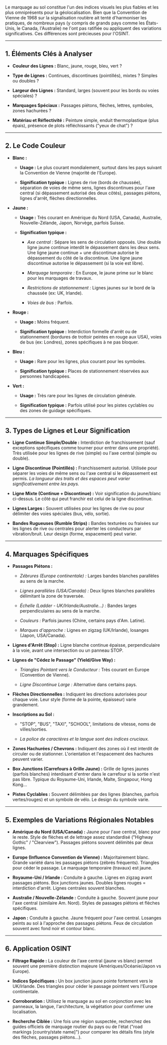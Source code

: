 Le marquage au sol constitue l'un des indices visuels les plus fiables et les plus omniprésents pour la géolocalisation. Bien que la Convention de Vienne de 1968 sur la signalisation routière ait tenté d'harmoniser les pratiques, de nombreux pays (y compris de grands pays comme les États-Unis, le Canada, l'Australie) ne l'ont pas ratifiée ou appliquent des variations significatives. Ces différences sont précieuses pour l'OSINT.

  
---
## 1. Éléments Clés à Analyser

  

* **Couleur des Lignes :** Blanc, jaune, rouge, bleu, vert ?

* **Type de Lignes :** Continues, discontinues (pointillés), mixtes ? Simples ou doubles ?

* **Largeur des Lignes :** Standard, larges (souvent pour les bords ou voies spéciales) ?

* **Marquages Spéciaux :** Passages piétons, flèches, lettres, symboles, zones hachurées ?

* **Matériau et Réflectivité :** Peinture simple, enduit thermoplastique (plus épais), présence de plots réfléchissants ("yeux de chat") ?

  
---
## 2. Le Code Couleur

  

* **Blanc :**

	* **Usage :** Le plus courant mondialement, surtout dans les pays suivant la Convention de Vienne (majorité de l'Europe).

	* **Signification typique :** Lignes de rive (bords de chaussée), séparation de voies de même sens, lignes discontinues pour l'axe central (si dépassement autorisé des deux côtés), passages piétons, lignes d'arrêt, flèches directionnelles.

* **Jaune :**

	* **Usage :** Très courant en Amérique du Nord (USA, Canada), Australie, Nouvelle-Zélande, Japon, Norvège, parfois Suisse.

	* **Signification typique :**

		* *Axe central :* Sépare les sens de circulation opposés. Une double ligne jaune continue interdit le dépassement dans les deux sens. Une ligne jaune continue + une discontinue autorise le dépassement du côté de la discontinue. Une ligne jaune discontinue autorise le dépassement (si la voie est libre).

		* *Marquage temporaire :* En Europe, le jaune prime sur le blanc pour les marquages de travaux.

		* *Restrictions de stationnement :* Lignes jaunes sur le bord de la chaussée (ex: UK, Irlande).

		* *Voies de bus :* Parfois.

* **Rouge :**

	* **Usage :** Moins fréquent.

	* **Signification typique :** Interdiction formelle d'arrêt ou de stationnement (bordures de trottoir peintes en rouge aux USA), voies de bus (ex: Londres), zones spécifiques à ne pas bloquer.

* **Bleu :**

	* **Usage :** Rare pour les lignes, plus courant pour les symboles.

	* **Signification typique :** Places de stationnement réservées aux personnes handicapées.

* **Vert :**

	* **Usage :** Très rare pour les lignes de circulation générale.

	* **Signification typique :** Parfois utilisé pour les pistes cyclables ou des zones de guidage spécifiques.

  
---
## 3. Types de Lignes et Leur Signification

  

* **Ligne Continue Simple/Double :** Interdiction de franchissement (sauf exceptions spécifiques comme tourner pour entrer dans une propriété). Très utilisée pour les lignes de rive (simple) ou l'axe central (simple ou double).

* **Ligne Discontinue (Pointillés) :** Franchissement autorisé. Utilisée pour séparer les voies de même sens ou l'axe central si le dépassement est permis. *La longueur des traits et des espaces peut varier significativement entre les pays.*

* **Ligne Mixte (Continue + Discontinue) :** Voir signification du jaune/blanc ci-dessus. Le côté qui peut franchir est celui de la ligne discontinue.

* **Lignes Larges :** Souvent utilisées pour les lignes de rive ou pour délimiter des voies spéciales (bus, vélo, sortie).

* **Bandes Rugueuses (Rumble Strips) :** Bandes texturées ou fraisées sur les lignes de rive ou centrales pour alerter les conducteurs par vibration/bruit. Leur design (forme, espacement) peut varier.

  
---
## 4. Marquages Spécifiques

  

* **Passages Piétons :**

	* *Zébrures (Europe continentale) :* Larges bandes blanches parallèles au sens de la marche.

	* *Lignes parallèles (USA/Canada) :* Deux lignes blanches parallèles délimitant la zone de traversée.

	* *Échelle (Ladder - UK/Irlande/Australie...) :* Bandes larges perpendiculaires au sens de la marche.

	* *Couleurs :* Parfois jaunes (Chine, certains pays d'Am. Latine).

	* *Marques d'approche :* Lignes en zigzag (UK/Irlande), losanges (Japon, USA/Canada).

* **Lignes d'Arrêt (Stop) :** Ligne blanche continue épaisse, perpendiculaire à la voie, avant une intersection ou un panneau STOP.

* **Lignes de "Cédez le Passage" (Yield/Give Way) :**

	* *Triangles Pointant vers le Conducteur :* Très courant en Europe (Convention de Vienne).

	* *Ligne Discontinue Large :* Alternative dans certains pays.

* **Flèches Directionnelles :** Indiquent les directions autorisées pour chaque voie. Leur style (forme de la pointe, épaisseur) varie grandement.

* **Inscriptions au Sol :**

	* "STOP", "BUS", "TAXI", "SCHOOL", limitations de vitesse, noms de villes/sorties.

	* *La police de caractères et la langue sont des indices cruciaux.*

* **Zones Hachurées / Chevrons :** Indiquent des zones où il est interdit de circuler ou de stationner. L'orientation et l'espacement des hachures peuvent varier.

* **Box Junctions (Carrefours à Grille Jaune) :** Grille de lignes jaunes (parfois blanches) interdisant d'entrer dans le carrefour si la sortie n'est pas libre. Typique du Royaume-Uni, Irlande, Malte, Singapour, Hong Kong...

* **Pistes Cyclables :** Souvent délimitées par des lignes (blanches, parfois vertes/rouges) et un symbole de vélo. Le design du symbole varie.

  
---
## 5. Exemples de Variations Régionales Notables

  

* **Amérique du Nord (USA/Canada) :** Jaune pour l'axe central, blanc pour le reste. Style de flèches et de lettrage assez standardisé ("Highway Gothic" / "Clearview"). Passages piétons souvent délimités par deux lignes.

* **Europe (Influence Convention de Vienne) :** Majoritairement blanc. Grande variété dans les passages piétons (zébrés fréquents). Triangles pour céder le passage. Le marquage temporaire (travaux) est jaune.

* **Royaume-Uni / Irlande :** Conduite à gauche. Lignes en zigzag avant passages piétons. Box junctions jaunes. Doubles lignes rouges = interdiction d'arrêt. Lignes centrales souvent blanches.

* **Australie / Nouvelle-Zélande :** Conduite à gauche. Souvent jaune pour l'axe central (similaire Am. Nord). Styles de passages piétons et flèches spécifiques.

* **Japon :** Conduite à gauche. Jaune fréquent pour l'axe central. Losanges peints au sol à l'approche des passages piétons. Feux de circulation souvent avec fond noir et contour blanc.

  
---
## 6. Application OSINT

  

* **Filtrage Rapide :** La couleur de l'axe central (jaune vs blanc) permet souvent une première distinction majeure (Amériques/Océanie/Japon vs Europe).

* **Indices Spécifiques :** Un box junction jaune pointe fortement vers le UK/Irlande. Des triangles pour céder le passage pointent vers l'Europe continentale.

* **Corroboration :** Utilisez le marquage au sol en conjonction avec les panneaux, la langue, l'architecture, la végétation pour confirmer une localisation.

* **Recherche Ciblée :** Une fois une région suspectée, recherchez des guides officiels de marquage routier du pays ou de l'état ("road markings [country/state name]") pour comparer les détails fins (style des flèches, passages piétons...).